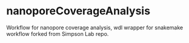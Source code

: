 # nanoporeCoverageAnalysis
Workflow for nanopore coverage analysis, wdl wrapper for snakemake workflow forked from Simpson Lab repo.
